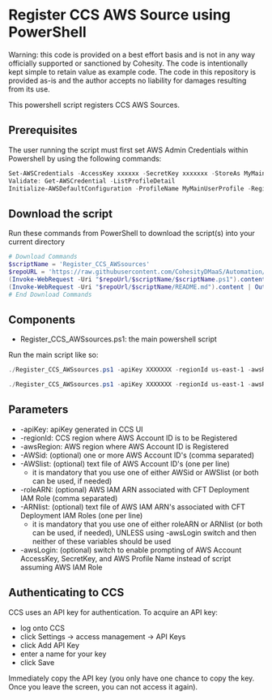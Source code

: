 # Register CCS AWS Source using PowerShell

Warning: this code is provided on a best effort basis and is not in any way officially supported or sanctioned by Cohesity. The code is intentionally kept simple to retain value as example code. The code in this repository is provided as-is and the author accepts no liability for damages resulting from its use.

This powershell script registers CCS AWS Sources.

## Prerequisites

The user running the script must first set AWS Admin Credentials within Powershell by using the following commands:
```powershell
Set-AWSCredentials -AccessKey xxxxxx -SecretKey xxxxxxx -StoreAs MyMainUserProfile
Validate: Get-AWSCredential -ListProfileDetail
Initialize-AWSDefaultConfiguration -ProfileName MyMainUserProfile -Region us-west-2
```

## Download the script

Run these commands from PowerShell to download the script(s) into your current directory

```powershell
# Download Commands
$scriptName = 'Register_CCS_AWSsources'
$repoURL = 'https://raw.githubusercontent.com/CohesityDMaaS/Automation/main'
(Invoke-WebRequest -Uri "$repoUrl/$scriptName/$scriptName.ps1").content | Out-File "$scriptName.ps1"; (Get-Content "$scriptName.ps1") | Set-Content "$scriptName.ps1"
(Invoke-WebRequest -Uri "$repoUrl/$scriptName/README.md").content | Out-File "$scriptName.ps1"; (Get-Content "$scriptName.ps1") | Set-Content "README.md"
# End Download Commands
```

## Components

* Register_CCS_AWSsources.ps1: the main powershell script

Run the main script like so:

```powershell
./Register_CCS_AWSsources.ps1 -apiKey XXXXXXX -regionId us-east-1 -awsRegion us-east-2 -AWSid XXXXXXX -roleArn "AWS_ARN"

./Register_CCS_AWSsources.ps1 -apiKey XXXXXXX -regionId us-east-1 -awsRegion us-east-2 -AWSid XXXXXXX -awsLogin
```

## Parameters

* -apiKey: apiKey generated in CCS UI
* -regionId: CCS region where AWS Account ID is to be Registered
* -awsRegion: AWS region where AWS Account ID is Registered
* -AWSid: (optional) one or more AWS Account ID's (comma separated)
* -AWSlist: (optional) text file of AWS Account ID's (one per line)
    * it is mandatory that you use one of either AWSid or AWSlist (or both can be used, if needed)
* -roleARN: (optional) AWS IAM ARN associated with CFT Deployment IAM Role (comma separated)
* -ARNlist: (optional) text file of AWS IAM ARN's associated with CFT Deployment IAM Roles (one per line)
    * it is mandatory that you use one of either roleARN or ARNlist (or both can be used, if needed), UNLESS using -awsLogin switch and then neither of these variables should be used
* -awsLogin: (optional) switch to enable prompting of AWS Account AccessKey, SecretKey, and AWS Profile Name instead of script assuming AWS IAM Role


## Authenticating to CCS

CCS uses an API key for authentication. To acquire an API key:

* log onto CCS
* click Settings -> access management -> API Keys
* click Add API Key
* enter a name for your key
* click Save

Immediately copy the API key (you only have one chance to copy the key. Once you leave the screen, you can not access it again).
